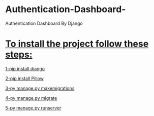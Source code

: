 # Authentication-Dashboard-
Authentication Dashboard By Django


<h1><u>To install the project follow these steps:</u></h1>
 
<u>1-pip install django</u> 

<u>2-pip install Pillow</u>

<u>3-py manage.py makemigrations</u>

<u>4-py manage.py migrate</u>

<u>5-py manage.py runserver</u>


 












